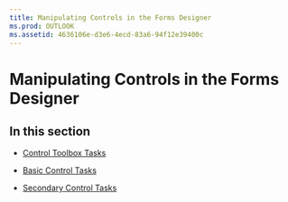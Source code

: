 ```yaml
---
title: Manipulating Controls in the Forms Designer
ms.prod: OUTLOOK
ms.assetid: 4636106e-d3e6-4ecd-83a6-94f12e39400c
---
```



# Manipulating Controls in the Forms Designer

## In this section


-  [Control Toolbox Tasks](control-toolbox-tasks.md)
    
-  [Basic Control Tasks](basic-control-tasks.md)
    
-  [Secondary Control Tasks](secondary-control-tasks.md)
    

